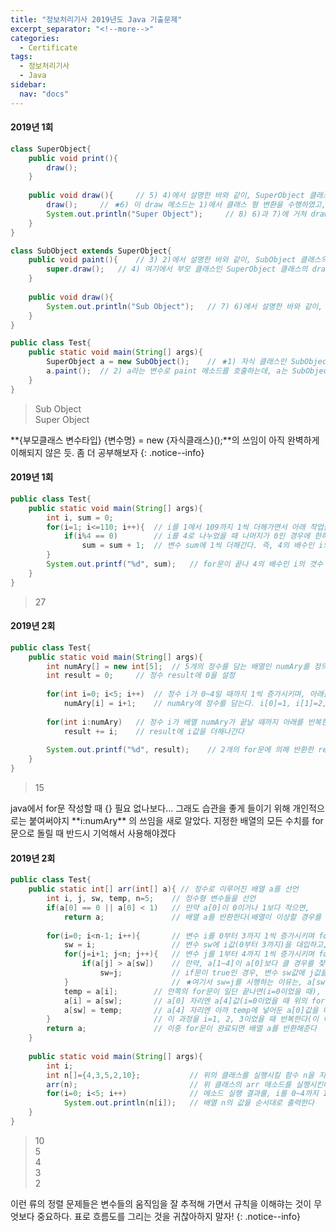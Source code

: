 ```yaml
---
title: "정보처리기사 2019년도 Java 기출문제"
excerpt_separator: "<!--more-->"
categories:
  - Certificate
tags:
  - 정보처리기사
  - Java
sidebar:
  nav: "docs"
---
```

#### 2019년 1회
```java
class SuperObject{
	public void print(){
		draw();
	}
	
	public void draw(){		// 5) 4)에서 설명한 바와 같이, SuperObject 클래스의 draw 메소드를 실행
		draw();		// ★6) 이 draw 메소드는 1)에서 클래스 형 변환을 수행하였고, draw 메소드 자체가 자식 클래스인 SubObject 클래스에 의해 오버라이딩 되었으므로, SubObject의 draw 메소드를 수행한다
		System.out.println("Super Object");		// 8) 6)과 7)에 거쳐 draw 메소드를 실행했으므로, 해당 문자열을 출력한다
	}
}

class SubObject extends SuperObject{
	public void paint(){	// 3) 2)에서 설명한 바와 같이, SubObject 클래스의 paint 메소드를 실행
		super.draw();	// 4) 여기에서 부모 클래스인 SuperObject 클래스의 draw 메소드에 접근하게 됨
	}
	
	public void draw(){
		System.out.println("Sub Object");	// 7) 6)에서 설명한 바와 같이, 자식 클래스인 SubObject의 메소드 draw를 실행, 문자열을 출력한다
	}
}

public class Test{
	public static void main(String[] args){
		SuperObject a = new SubObject();	// ★1) 자식 클래스인 SubObject를 SuperObject 변수 타입으로 지정하여 새롭게 선언함
		a.paint();	// 2) a라는 변수로 paint 메소드를 호출하는데, a는 SubObject 클래스로 생성되었으므로, SubObject 클래스의 paint 메소드를 실행함
	}
}
```
>Sub Object  
Super Object

**{부모클래스 변수타입} {변수명} = new {자식클래스}();**의 쓰임이 아직 완벽하게 이해되지 않은 듯. 좀 더 공부해보자
{: .notice--info}

#### 2019년 1회
```java
public class Test{
	public static void main(String[] args){
		int i, sum = 0;
		for(i=1; i<=110; i++){  // i를 1에서 109까지 1씩 더해가면서 아래 작업을 반복한다
			if(i%4 == 0)		// i를 4로 나누었을 때 나머지가 0인 경우에 한하여(4의 배수인 경우),
				sum = sum + 1;	// 변수 sum에 1씩 더해간다. 즉, 4의 배수인 i의 갯수를 찾는다
		}
		System.out.printf("%d", sum);	// for문이 끝나 4의 배수인 i의 갯수 sum값을 출력한다
	}
}
```
>27

#### 2019년 2회
```java
public class Test{
	public static void main(String[] args){
		int numAry[] = new int[5];	// 5개의 정수를 담는 배열인 numAry를 정의
		int result = 0;		// 정수 result에 0을 설정
		
		for(int i=0; i<5; i++)	// 정수 i가 0~4일 때까지 1씩 증가시키며, 아래를 반복한다
			numAry[i] = i+1;	// numAry에 정수를 담는다. i[0]=1, i[1]=2, ... i[4]=5
		
		for(int i:numAry)	// 정수 i가 배열 numAry가 끝날 때까지 아래를 반복한다
			result += i;	// result에 i값을 더해나간다
			
		System.out.printf("%d", result);	// 2개의 for문에 의해 반환한 result값을 출력한다
	}
}
```
>15


<div class="notice--info" markdown="1">
java에서 for문 작성할 때 {} 필요 없나보다... 그래도 습관을 좋게 들이기 위해 개인적으로는 붙여써야지
**i:numAry** 의 쓰임을 새로 알았다. 지정한 배열의 모든 수치를 for문으로 돌릴 때 반드시 기억해서 사용해야겠다
</div>


#### 2019년 2회
```java
public class Test{
	public static int[] arr(int[] a){ // 정수로 이루어진 배열 a를 선언
		int i, j, sw, temp, n=5;	// 정수형 변수들을 선언
		if(a[0] == 0 || a[0] < 1)	// 만약 a[0]이 0이거나 1보다 작으면,
			return a;				// 배열 a를 반환한다(배열이 이상할 경우를 대비하여 초기설정)
			
		for(i=0; i<n-1; i++){		// 변수 i를 0부터 3까지 1씩 증가시키며 for문으로 돌려줌
			sw = i;					// 변수 sw에 i값(0부터 3까지)을 대입하고,
			for(j=i+1; j<n; j++){	// 변수 j를 1부터 4까지 1씩 증가시키며 for문으로 돌려줌(이중 for문)
				if(a[j] > a[sw])	// 만약, a[1~4]이 a[0]보다 클 경우를 찾는데,
					sw=j;			// if문이 true인 경우, 변수 sw값에 j값을 대입한다. false인 경우, j를 1씩 늘려 다시 if문 실행
			}						// ★여기서 sw=j를 시행하는 이유는, a[sw]값을 해당 배열에서 가장 큰 숫자를 찾기 위함임
			temp = a[i];		// 안쪽의 for문이 일단 끝나면(i=0이었을 때), 임시 변수 temp에 a[0]값을 넣어두고,
			a[i] = a[sw];		// a[0] 자리엔 a[4]값(i=0이었을 때 위의 for문을 돌린 결과, 가장 큰 값이 a[4]값이었음)을 대입한 후, 
			a[sw] = temp;		// a[4] 자리엔 아까 temp에 넣어둔 a[0]값을 대입한다. 즉, a[0]값과 a[4]값을 바꿔주는 것.
		}						// 이 과정을 i=1, 2, 3이었을 때 반복한다(이 이중 for문을 통해, 배열은 큰 수부터 차례로 정렬되게 됨)
		return a;				// 이중 for문이 완료되면 배열 a를 반환해준다
	}
	
	public static void main(String[] args){
		int i;
		int n[]={4,3,5,2,10};			// 위의 클래스를 실행시킬 함수 n을 지정
		arr(n);							// 위 클래스의 arr 매소드를 실행시킨다
		for(i=0; i<5; i++)				// 메소드 실행 결과를, i를 0~4까지 1씩 증가시키며,
			System.out.println(n[i]);	// 배열 n의 값을 순서대로 출력한다
	}
}
```
>10  
5  
4  
3  
2

이런 류의 정렬 문제들은 변수들의 움직임을 잘 추적해 가면서 규칙을 이해햐는 것이 무엇보다 중요하다. 표로 흐름도를 그리는 것을 귀찮아하지 말자!
{: .notice--info}
